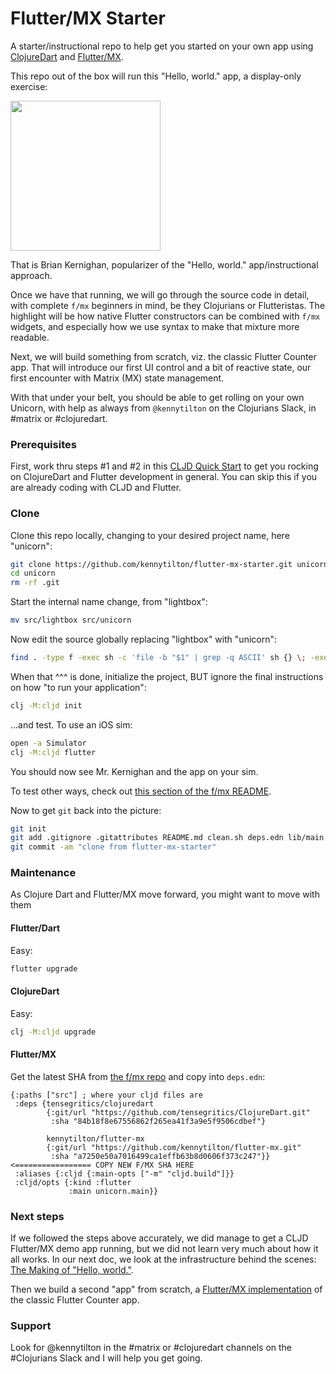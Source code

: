 # Flutter/MX Starter

A starter/instructional repo to help get you started on your own app using [ClojureDart](https://github.com/Tensegritics/ClojureDart) and [Flutter/MX](https://github.com/kennytilton/flutter-mx).

This repo out of the box will run this "Hello, world." app, a display-only exercise:

<img src="https://github.com/kennytilton/flutter-mx/blob/main/image/HW%20d%20Sim.png" width="240">

That is Brian Kernighan, popularizer of the "Hello, world." app/instructional approach.

Once we have that running, we will go through the source code in detail, with complete `f/mx` beginners in mind, be they Clojurians or Flutteristas. The highlight will be how native Flutter constructors can be combined with `f/mx` widgets, and especially how we use syntax to make that mixture more readable.

Next, we will build something from scratch, viz. the classic Flutter Counter app. That will introduce our first UI control and a bit of reactive state, our first encounter with Matrix (MX) state management.

With that under your belt, you should be able to get rolling on your own Unicorn, with help as always from `@kennytilton` on the Clojurians Slack, in #matrix or #clojuredart.

### Prerequisites

First, work thru steps #1 and #2 in this [CLJD Quick Start](https://github.com/Tensegritics/ClojureDart/blob/main/doc/flutter-quick-start.md) to get you rocking on ClojureDart and Flutter development in general. You can skip this if you are already coding with CLJD and Flutter.

### Clone

Clone this repo locally, changing to your desired project name, here "unicorn":
```bash
git clone https://github.com/kennytilton/flutter-mx-starter.git unicorn
cd unicorn
rm -rf .git
```
Start the internal name change, from "lightbox":
```bash
mv src/lightbox src/unicorn
```
Now edit the source globally replacing "lightbox" with "unicorn":
```bash
find . -type f -exec sh -c 'file -b "$1" | grep -q ASCII' sh {} \; -exec sed -i '' 's/lightbox/unicorn/g' {} +
```
When that ^^^ is done, initialize the project, BUT ignore the final instructions on how "to run your application":
```bash
clj -M:cljd init
```
...and  test. To use an iOS sim:
```bash
open -a Simulator
clj -M:cljd flutter
```
You should now see Mr. Kernighan and the app on your sim.

To test other ways, check out [this section of the f/mx README](https://github.com/kennytilton/flutter-mx/blob/main/README.md#2-you-now-have-three-delightful-options).

Now to get `git` back into the picture:
```bash
git init
git add .gitignore .gitattributes README.md clean.sh deps.edn lib/main.dart pubspec.* src image
git commit -am "clone from flutter-mx-starter"
```
### Maintenance
As Clojure Dart and Flutter/MX move forward, you might want to move with them

#### Flutter/Dart
Easy:
```bash
flutter upgrade
```
#### ClojureDart
Easy:
```bash
clj -M:cljd upgrade
```
#### Flutter/MX
Get the latest SHA from [the f/mx repo](https://github.com/kennytilton/flutter-mx) and copy into `deps.edn`:
```
{:paths ["src"] ; where your cljd files are
 :deps {tensegritics/clojuredart
        {:git/url "https://github.com/tensegritics/ClojureDart.git"
         :sha "84b18f8e67556862f265ea41f3a9e5f9506cdbef"}

        kennytilton/flutter-mx
        {:git/url "https://github.com/kennytilton/flutter-mx.git"
         :sha "a7250e50a7016499ca1effb63b8d0606f373c247"}} <================= COPY NEW F/MX SHA HERE
 :aliases {:cljd {:main-opts ["-m" "cljd.build"]}}
 :cljd/opts {:kind :flutter
             :main unicorn.main}}
```
### Next steps
If we followed the steps above accurately, we did manage to get a CLJD Flutter/MX demo app running, but we did not learn very much about how it all works. In our next doc, we look at the infrastructure behind the scenes: [The Making of "Hello, world."](https://github.com/kennytilton/flutter-mx-starter/blob/main/doc/hello-world.md).

Then we build a second "app" from scratch, a [Flutter/MX implementation](https://github.com/kennytilton/flutter-mx-starter/blob/main/doc/counter-app.md) of the classic Flutter Counter app.

### Support
Look for @kennytilton in the #matrix or #clojuredart channels on the #Clojurians Slack and I will help you get going.

